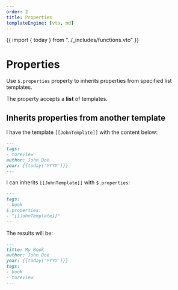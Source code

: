 ```yaml
---
order: 2
title: Properties
templateEngine: [vto, md]
---
```

{{ import { today } from "../_includes/functions.vto" }}

# Properties

Use `$.properties` property to inherits properties from specified list templates.

The property accepts a **list** of templates.

## Inherits properties from another template

I have the template `[[JohnTemplate]]` with the content below:

```md
---
tags:
- toreview
author: John Doe
year: {{today('YYYY')}}
---
```

I can inherits `[[JohnTemplate]]` with `$.properties`:

```md
---
tags:
- book
$.properties:
- "[[JohnTemplate]]"
---
```

The results will be:

```md
---
title: My Book
author: John Doe
year: {{today('YYYY')}}
tags:
- book
- toreview
---
```

